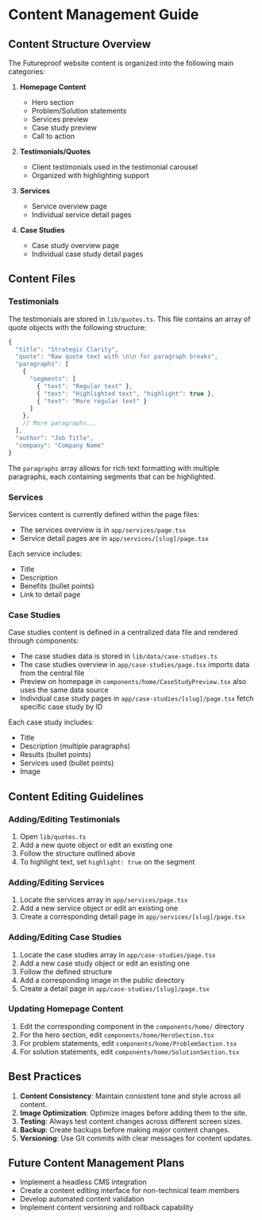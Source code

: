 # Content Management Guide

## Content Structure Overview

The Futureproof website content is organized into the following main categories:

1. **Homepage Content**
   - Hero section
   - Problem/Solution statements
   - Services preview
   - Case study preview
   - Call to action

2. **Testimonials/Quotes**
   - Client testimonials used in the testimonial carousel
   - Organized with highlighting support

3. **Services**
   - Service overview page
   - Individual service detail pages

4. **Case Studies**
   - Case study overview page
   - Individual case study detail pages

## Content Files

### Testimonials

The testimonials are stored in `lib/quotes.ts`. This file contains an array of quote objects with the following structure:

```typescript
{
  "title": "Strategic Clarity",
  "quote": "Raw quote text with \n\n for paragraph breaks",
  "paragraphs": [
    { 
      "segments": [
        { "text": "Regular text" },
        { "text": "Highlighted text", "highlight": true },
        { "text": "More regular text" }
      ]
    },
    // More paragraphs...
  ],
  "author": "Job Title",
  "company": "Company Name"
}
```

The `paragraphs` array allows for rich text formatting with multiple paragraphs, each containing segments that can be highlighted.

### Services

Services content is currently defined within the page files:

- The services overview is in `app/services/page.tsx`
- Service detail pages are in `app/services/[slug]/page.tsx`

Each service includes:
- Title
- Description
- Benefits (bullet points)
- Link to detail page

### Case Studies

Case studies content is defined in a centralized data file and rendered through components:
- The case studies data is stored in `lib/data/case-studies.ts`
- The case studies overview in `app/case-studies/page.tsx` imports data from the central file
- Preview on homepage in `components/home/CaseStudyPreview.tsx` also uses the same data source
- Individual case study pages in `app/case-studies/[slug]/page.tsx` fetch specific case study by ID

Each case study includes:
- Title
- Description (multiple paragraphs)
- Results (bullet points)
- Services used (bullet points)
- Image

## Content Editing Guidelines

### Adding/Editing Testimonials

1. Open `lib/quotes.ts`
2. Add a new quote object or edit an existing one
3. Follow the structure outlined above
4. To highlight text, set `highlight: true` on the segment

### Adding/Editing Services

1. Locate the services array in `app/services/page.tsx`
2. Add a new service object or edit an existing one
3. Create a corresponding detail page in `app/services/[slug]/page.tsx`

### Adding/Editing Case Studies

1. Locate the case studies array in `app/case-studies/page.tsx`
2. Add a new case study object or edit an existing one
3. Follow the defined structure
4. Add a corresponding image in the public directory
5. Create a detail page in `app/case-studies/[slug]/page.tsx`

### Updating Homepage Content

1. Edit the corresponding component in the `components/home/` directory
2. For the hero section, edit `components/home/HeroSection.tsx`
3. For problem statements, edit `components/home/ProblemSection.tsx`
4. For solution statements, edit `components/home/SolutionSection.tsx`

## Best Practices

1. **Content Consistency**: Maintain consistent tone and style across all content.
2. **Image Optimization**: Optimize images before adding them to the site.
3. **Testing**: Always test content changes across different screen sizes.
4. **Backup**: Create backups before making major content changes.
5. **Versioning**: Use Git commits with clear messages for content updates.

## Future Content Management Plans

- Implement a headless CMS integration
- Create a content editing interface for non-technical team members
- Develop automated content validation
- Implement content versioning and rollback capability
